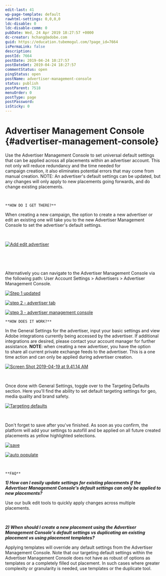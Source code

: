 ```yaml
---
edit-last: 41
wp-page-template: default
rawhtml-settings: 0,0,0,0
ldc-disable: 0
ldc-disable-comm: 0
pubDate: Wed, 24 Apr 2019 18:27:57 +0000
dc-creator: hchang@adobe.com
guid: https://education.tubemogul.com/?page_id=7664
isPermaLink: false
description: 
postId: 7664
postDate: 2019-04-24 10:27:57
postDateGmt: 2019-04-24 18:27:57
commentStatus: open
pingStatus: open
postName: advertiser-management-console
status: publish
postParent: 7518
menuOrder: 0
postType: page
postPassword: 
isSticky: 0
---
```


# Advertiser Management Console {#advertiser-management-console}

Use the Advertiser Management Console to&nbsp;set&nbsp;universal default settings that can be applied across all placements within an advertiser account. This not only will reduce redundancy and the time needed for campaign&nbsp;creation, it also eliminates&nbsp;potential errors that may come from manual creation. NOTE: An advertiser's default settings can be updated, but any changes will only apply to new placements going forwards, and do change existing placements.

&nbsp;

`**HOW DO I GET THERE?**`

When creating a new campaign, the option to create a new advertiser or edit an existing one will take you to the new Advertiser Management Console to set the advertiser's default settings.

&nbsp;

[ ![Add edit advertiser](assets/add-edit-advertiser-1024x464.png)](assets/add-edit-advertiser.png)

&nbsp;

&nbsp;

Alternatively you can navigate to the Advertiser Management Console via the following path: User Account Settings > Advertisers > Advertiser Management Console.

[ ![Step 1 updated](assets/step-1-updated.png)](assets/step-1-updated.png)

[ ![step 2 - advertiser tab](assets/step-2-advertiser-tab.png)](assets/step-2-advertiser-tab.png)

[ ![step 3 - advertiser management console](assets/step-3-advertiser-management-console-1024x636.png)](assets/step-3-advertiser-management-console.png)

`**HOW DOES IT WORK?**`

In the General Settings for the advertiser, input your basic settings and view Adobe integrations currently being accessed by the advertiser. If additional integrations are desired, please contact your account manager for further assistance.
**NOTE**:&nbsp;when creating a new advertiser, you have the option to&nbsp;share all current private exchange feeds to the advertiser. This&nbsp;is a one time action and can only be&nbsp;applied&nbsp;during&nbsp;advertiser creation.

[ ![Screen Shot 2019-04-19 at 9.41.14 AM](assets/screen-shot-2019-04-19-at-9.41.14-am-1024x501.png)](assets/screen-shot-2019-04-19-at-9.41.14-am.png)

&nbsp;

Once done with General Settings, toggle over to the Targeting Defaults section. Here you'll find the ability to set default targeting settings for geo, media quality and brand safety.

[ ![Targeting defaults](assets/targeting-defaults-1024x623.png)](assets/targeting-defaults.png)

&nbsp;

Don't forget to save after you've finished. As soon as you confirm,&nbsp;the platform will add&nbsp;your settings to autofill and be applied on all future created placements as yellow highlighted selections.

[ ![save](assets/save-1024x484.png)](assets/save.png)

[ ![auto populate](assets/auto-populate-1024x759.png)](assets/auto-populate.png)

&nbsp;

`**FAQ**`

***1) How&nbsp;can&nbsp;I easily update settings for existing placements if the Advertiser Management Console's default settings can only&nbsp;be applied to new placements?***

Use our bulk edit tools to quickly apply changes across multiple placements.

&nbsp;

***2) When should I create a new placement using the Advertiser Management Console's default settings vs duplicating an existing placement vs using placement templates?***

Applying templates will override any default settings from the Advertiser Management Console. Note that our targeting default settings within the Advertiser Management Console&nbsp;does not have as robust of options as templates or a completely filled out placement. In such cases where greater complexity or granularity is needed, use templates or the duplicate tool.
&nbsp; 